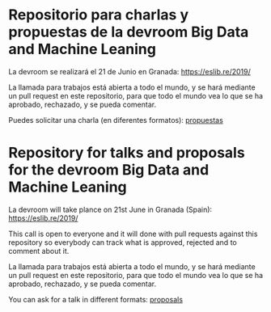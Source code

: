 # Repositorio para charlas y propuestas de la devroom Big Data and Machine Leaning

La devroom se realizará el 21 de Junio en Granada: https://eslib.re/2019/

La llamada para trabajos está abierta a todo el mundo, y se hará mediante un pull request en este repositorio, para que todo el mundo vea lo que se ha aprobado, rechazado, y se pueda comentar.

Puedes solicitar una charla (en diferentes formatos): [propuestas](propuestas)

# Repository for talks and proposals for the devroom Big Data and Machine Leaning

La devroom will take plance on 21st June in Granada (Spain): https://eslib.re/2019/

This call is open to everyone and it will done with pull requests against this repository so everybody can track what is approved, rejected and to comment about it.

La llamada para trabajos está abierta a todo el mundo, y se hará mediante un pull request en este repositorio, para que todo el mundo vea lo que se ha aprobado, rechazado, y se pueda comentar.

You can ask for a talk in different formats: [proposals](propuestas)

